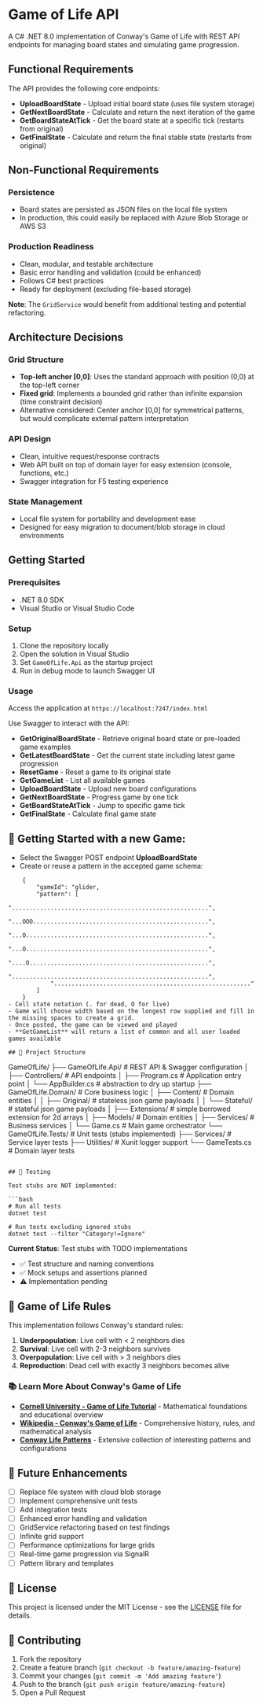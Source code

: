 # Game of Life API

A C# .NET 8.0 implementation of Conway's Game of Life with REST API endpoints for managing board states and simulating game progression.

## Functional Requirements

The API provides the following core endpoints:

- **UploadBoardState** - Upload initial board state (uses file system storage)
- **GetNextBoardState** - Calculate and return the next iteration of the game
- **GetBoardStateAtTick** - Get the board state at a specific tick (restarts from original)
- **GetFinalState** - Calculate and return the final stable state (restarts from original)

## Non-Functional Requirements

### Persistence
- Board states are persisted as JSON files on the local file system
- In production, this could easily be replaced with Azure Blob Storage or AWS S3

### Production Readiness
- Clean, modular, and testable architecture
- Basic error handling and validation (could be enhanced)
- Follows C# best practices
- Ready for deployment (excluding file-based storage)

**Note**: The `GridService` would benefit from additional testing and potential refactoring.

## Architecture Decisions

### Grid Structure
- **Top-left anchor [0,0]**: Uses the standard approach with position (0,0) at the top-left corner
- **Fixed grid**: Implements a bounded grid rather than infinite expansion (time constraint decision)
- Alternative considered: Center anchor [0,0] for symmetrical patterns, but would complicate external pattern interpretation

### API Design
- Clean, intuitive request/response contracts
- Web API built on top of domain layer for easy extension (console, functions, etc.)
- Swagger integration for F5 testing experience

### State Management
- Local file system for portability and development ease
- Designed for easy migration to document/blob storage in cloud environments

## Getting Started

### Prerequisites
- .NET 8.0 SDK
- Visual Studio or Visual Studio Code

### Setup
1. Clone the repository locally
2. Open the solution in Visual Studio
3. Set `GameOfLife.Api` as the startup project
4. Run in debug mode to launch Swagger UI

### Usage
Access the application at `https://localhost:7247/index.html`

Use Swagger to interact with the API:
- **GetOriginalBoardState** - Retrieve original board state or pre-loaded game examples
- **GetLatestBoardState** - Get the current state including latest game progression
- **ResetGame** - Reset a game to its original state
- **GetGameList** - List all available games
- **UploadBoardState** - Upload new board configurations
- **GetNextBoardState** - Progress game by one tick
- **GetBoardStateAtTick** - Jump to specific game tick
- **GetFinalState** - Calculate final game state

## 📝 Getting Started with a new Game:

- Select the Swagger POST endpoint **UploadBoardState** 
- Create or reuse a pattern in the accepted game schema:
```//sample glider pattern that moves diagonally
    {
        "gameId": "glider,
        "pattern": [
            "........................................................",
            "...OOO..................................................",
            "...O....................................................",
            "...O....................................................",
            "....O...................................................",
            "........................................................",
            "........................................................"
        ]
    }
- Cell state notation (. for dead, O for live)
- Game will choose width based on the longest row supplied and fill in the missing spaces to create a grid.
- Once posted, the game can be viewed and played
- **GetGameList** will return a list of common and all user loaded games available

## 📁 Project Structure

```
GameOfLife/
├── GameOfLife.Api/         # REST API & Swagger configuration
│   ├── Controllers/        # API endpoints
│   ├── Program.cs          # Application entry point
│   └── AppBuilder.cs       # abstraction to dry up startup
├── GameOfLife.Domain/      # Core business logic
│   ├── Content/            # Domain entities
│   │   ├── Original/       # stateless json game payloads 
│   │   └── Stateful/       # stateful json game payloads 
│   ├── Extensions/         # simple borrowed extension for 2d arrays
│   ├── Models/             # Domain entities
│   ├── Services/           # Business services
│   └── Game.cs             # Main game orchestrator
└── GameOfLife.Tests/       # Unit tests (stubs implemented)
    ├── Services/           # Service layer tests
    ├── Utilities/          # Xunit logger support
    └── GameTests.cs        # Domain layer tests
```

## 🧪 Testing

Test stubs are NOT implemented:

```bash
# Run all tests
dotnet test

# Run tests excluding ignored stubs
dotnet test --filter "Category!=Ignore"
```

**Current Status**: Test stubs with TODO implementations
- ✅ Test structure and naming conventions
- ✅ Mock setups and assertions planned  
- ⚠️ Implementation pending

## 🔄 Game of Life Rules

This implementation follows Conway's standard rules:
1. **Underpopulation**: Live cell with < 2 neighbors dies
2. **Survival**: Live cell with 2-3 neighbors survives  
3. **Overpopulation**: Live cell with > 3 neighbors dies
4. **Reproduction**: Dead cell with exactly 3 neighbors becomes alive

### 📚 Learn More About Conway's Game of Life

- **[Cornell University - Game of Life Tutorial](https://pi.math.cornell.edu/~lipa/mec/lesson6.html)** - Mathematical foundations and educational overview
- **[Wikipedia - Conway's Game of Life](https://en.wikipedia.org/wiki/Conway%27s_Game_of_Life)** - Comprehensive history, rules, and mathematical analysis
- **[Conway Life Patterns](https://conwaylife.com/patterns)** - Extensive collection of interesting patterns and configurations

## 🚧 Future Enhancements

- [ ] Replace file system with cloud blob storage
- [ ] Implement comprehensive unit tests
- [ ] Add integration tests
- [ ] Enhanced error handling and validation
- [ ] GridService refactoring based on test findings
- [ ] Infinite grid support
- [ ] Performance optimizations for large grids
- [ ] Real-time game progression via SignalR
- [ ] Pattern library and templates

## 📄 License

This project is licensed under the MIT License - see the [LICENSE](LICENSE) file for details.

## 🤝 Contributing

1. Fork the repository
2. Create a feature branch (`git checkout -b feature/amazing-feature`)
3. Commit your changes (`git commit -m 'Add amazing feature'`)
4. Push to the branch (`git push origin feature/amazing-feature`)
5. Open a Pull Request